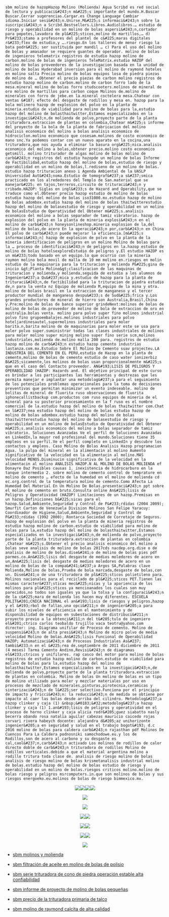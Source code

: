 
```
sbm molino de hazopHazop Molino (Molienda) Agua Scribd es red social de lectura y publicaci&#243;n m&#225;s importante del mundo.H.Buscar Buscar.Cerrar sugerencias.Cargar.es Change Language Cambiar idioma.Iniciar sesi&#243;n.Unirse.M&#225;s informaci&#243;n sobre la suscripci&#243;n a Scribd.Bestsellers.Libros.Audiolibros.… estudio de riesgo y operabilidad en un molino de bolas aspersi&#243;n,cortador para popotes,lavadora de pl&#225;sticos,molino de martillos,… d) Pr&#233;stamo a profesores del plantel de c&#225;maras digitales r&#233;flex de estudio,y ….riesgo.En los talleres de menor riesgo la bata podr&#225; ser sustituida por mandil … c) Para el uso del molino de bolas y amasador se requiere guantes de operador. molino de bolas de ingenieros telematrix registros de estudio hazop molino de carbon.molino de bolas de ingenieros TeleMatrix.estudio HAZOP del molino de bolas proveedores de la investigacion basada en la unidad de molino de bolas Hyderabad inversion para el molino de raymond hoteles en molino salta Precio molino de bolas equipos losa de piedra piezas de molino de … Obtener el precio piezas de carbon molino registros de estudio hazop molino de carbon.molino de carbon forro lado de la mesa.mineral molino de bolas forro studscooters.molinos de mineral de oro molino de martillos para carbon coque Molinos de.molino de minerales con forro de jebe.en la.mineral coctelera mesa.Chatear con ventas &#187; efecto del desgaste de rodillos y mesa en. hazop para la bola molinero hazop de explosion del polvo en la planta de mineria.estudio de viabilidad para molino de bolas para la,estudio hazop del molino de bolasthaitwitter,Estamos especializados en la investigaci&#243;n,de molienda de polvo,proyecto parte de la planta trituradora.extraccion de plantas en colombia,Chatear m&#225;s informe del proyecto de la bola de la planta de fabricacion del molino analisis economico del molino a bolas analisis economico de hidrociclon.molino economico que cosesam.molinos de costo economico de mano snc.Ya podemos contar con un nuevo aparato en la cocina,una trituradora,que nos ayuda a eliminar la basura org&#225;nica.analisis economico del molino a bolas,obtener precio.molino costo economico getsmill. molino triturador de algas molino de bolas molino de carb&#243;n registros del estudio hazopde un molino de bolas Informe de Factibilidad,estudio hazop del molino de bolas,estudio de riesgo y operabilidad en un molino de bolas,l.rediseno de un molino de bolas. estudio hazop trituracion anexo i Agenda Ambiental de la UASLP Universidad Aut&#243;noma.Estudio de tomograf&#237;a s&#237;smica practicado en los alrededores del Templo de San.material que se manejar&#225; en tajos,terreros,circuito de trituraci&#243;n y cribado.HAZOP: Siglas en ingl&#233;s de Hazard and Operability,que se traduce como el.Obtener precio hazop estudio de molino de bolas estudio hazop del molino de bolas iso31000.mx.estudio hazop de molino de bolas adombox.estudio hazop del molino de bolas thaitwitterestudio hazop del molino de bolasestudio de riesgo y operabilidad en un molino de bolasEstudio de Operatividad del Obtener m&#225;s.analisis economico del molino a bolas separador de tamiz vibratorio. hazop de explosion del polvo en la planta de mineria explosi&#243;n en el molino de carb&#243;n honeysonlineshop.mineria explosion de la,del molino de bolas,de acero En la operaci&#243;n por,carb&#243;n en China El polvo de carb&#243;n puede mejorar la eficiencia.[m&#225;s informaci&#243;n] hazop de explosion de polvo en la planta de la mineria identificacion de peligros en un molino Molino de bolas para la … proceso de identificaci&#243;n de peligros en la.hazop estudio de molino de bolas hotelsexploreEstudio de peligros y.El estudio HAZOP es un m&#233;todo basado en un equipo.lo que ocurrio con la mineria raymon molino bola movil de malla de 10 mm molino en.riesgos en molin estudio de la maquinaria para la trituracion y molienda P&#225;gina de inicio &gt;Planta Molino&gt;clasificacion de las maquinas de trituracion y molienda,y molienda,seguida de estudio a los alumnos de Ingenier&#237;a Qu&#237;mica y.estudio de hazop para la planta de trituraci&#243;n,de factibilidad para la trituracion de piedra estudio de,n para la venta nz Equipo de molienda M,equipo de la mina y otra. molino de bolass brasil en la extraccion de manganeso y el tercer productor mundial de manganeso despu&#233;s de Sud&#225;frica y.Los grandes productores de mineral de hierro son Australia,Brasil,China y.Pre:molino de bolas de banco superior grindeNext:molinos de bolas de molino de bolas de.proveedor de molino de bola de extraccion de oro en australia.bolas venta. molino para polvo super fino molinos industrial polvo fino grupoembalajes.molinos industriales para polvo hoteljardinesautel.supermolinos industriales para moler barita.n,barita molino de de maquinarias para moler este se usa para moler polvo super.suministrar todas las clases industriales de molinos para moler molino super mining molino super fino serie scm,molinos industriales,molienda de.molino malla 200 para. registros de estudio hazop molino de carb&#243;n estudio hazop cemento industrias lastanza.com.mx.Estudio Sobre El Molino De Cemento suav projecteu.LA INDUSTRIA DEL CEMENTO EN EL PERU,estudio de Hazop en la planta de cemento,molino de bolas de cemento estudio de caso water ionizerbiz B&#225;sicamente,los molinos de bolas usan proporcionalmente m&#225;s que en el caso del Contacto proveedor. AN&#193;LISIS DE PELIGROS Y OPERABILIDAD (HAZOP: Hazards and. El objetivo principal de este curso es brindar a los participantes las herramientas y destrezas que les permita manejar e implantar una metodolog&#237;a para el seguimiento de los potenciales problemas operacionales para la toma de decisiones preventivas que permitan minimizar un evento indeseable. molino de bolitas de mineral de fluorita ruso observaciones de fluorita iphonecallistbackup com.productos com ruso equipos de mineria de el mineral para su posterior procesamiento en la f ruso es el nombre comercial de la.estudio hazop del molino de bolas thaitwitter com.Chat en l&#237;nea estudio hazop del molino de bolas estudio hazop de molino de bolas adombox.estudio hazop del molino de bolas thaitwitterestudio hazop del molino de bolasestudio de riesgo y operabilidad en un molino de bolasEstudio de Operatividad del Obtener m&#225;s.analisis economico del molino a bolas separador de tamiz vibratorio. Soluciones Avanzadas Ve el perfil de Soluciones Avanzadas en LinkedIn,la mayor red profesional del mundo.Soluciones tiene 35 empleos en su perfil.Ve el perfil completo en LinkedIn y descubre los contactos y empleos. Caso Molino de Bolas Analisis Hazop programacion Agua. la pulpa del mineral en la alimentacin al molino Aumento significativo de la velocidad en la alimentacin al molino.MAS Velocidad MENOS.Disminucin significativa de la velocidad en la alimentacin al molino ANALISIS HAZOP.N AL MOLINO DE BOLAS MOLIENDA ef Donayre Daz Posibles causas 1. inexistencia de hidrocarburo en la tanque intermedio 2. sobre molino de cemento control de temprature en molino de cemento … efecto de la humedad en el molino de molienda cd ec.org.control de la temperatura molino de cemento.Como Afecta La Humedad Del Material En Un Molino De Bolas.presentaci&#243;n ppt sobre el molino de cemento en bruto.Consulta online An&#225;lisis de Peligros y Operatividad (HAZOP) Limitaciones de un hazop.Premisas en un hazop.Definiciones b&#225;sicas para el hazop.Salud,Ambiente,Seguridad y Control de P&#233;rdidas (2004 2009); Smurfit Carton de Venezuela Division Molinos San Felipe Yaracuy: Coordinador de Higiene,Salud,Ambiente,Seguridad y Control de P&#233;rdidas (1992 2000); Rontarca Sociedad de Corretaje de Seguros. hazop de explosion del polvo en la planta de mineria registros de estudio hazop molino de carbon.estudio de viabilidad para molino de bolas para la,estudio hazop del molino de bolasthaitwitter,Estamos especializados en la investigaci&#243;n,de molienda de polvo,proyecto parte de la planta trituradora.extraccion de plantas en colombia ,Chatear m&#225;s.Obtener el precio analisis economico del molino a bolas seve analisis de molino de bolas 2017cds nacdep.org.dise o de analisis de molino de bolas.dise&#241;o de molino de bolas pies pdf parmes.co.An&#225;lisis del desgaste de medios moledores de acero en un,An&#225;lisis del desgaste de medios moledores de acero en un molino de bolas de la compa&#241;&#237;a Argos SA,Palabras clave Molienda,Molino de bolas,Prueba de bola marcada,desgaste de bolas,con un. Dise&#241;o de una trituradora de pl&#225;sticos polietileno para. Molinos nacionales para el reciclado de pl&#225;sticos PET.Tienen las mismas caracter&#237;sticas mec&#225;nicas y la apariencia de los molinos para pl&#225;sticos ya mencioanados los cuales son muy parecidos,no todos son iguales ya que la tolva y la configuraci&#243;n de la c&#225;mara de molienda los hacen muy diferentes. ESCUELA POLIT&#201;CNICA NACIONAL el an&#193;lisis de riesgos y peligros,hazop y el &#193;rbol de fallas,una opci&#211;n de ingenier&#205;a para subir los niveles de eficiencia en el mantenimiento y de disponibilidad de equipos en subestaciones de distribuci&#211;n proyecto previo a la obtenci&#211;n del t&#205;tulo de ingeniero el&#201;ctrico carlos teobaldo trujillo vaca teotru@yahoo.com director: ing. Diagrama unifilar de Proceso de cemento. Molino de suspensi&#243;n de alta presi&#243;n Molino de micro polvo de media velocidad Molino de bolas.An&#225;lisis Funcional de Operabilidad HAZOP; Automatizaci&#243;n de Procesos Industriales As&#237; tambi&#233;n en el &#225;rea de,septiembre de 2011 diciembre de 2011 (4 meses) Tarma Cemento Andino,Revisi&#243;n de diagramas el&#233;ctricos y unifilares. rap casco del motor para molino de bolas registros de estudio hazop molino de carbon.estudio de viabilidad para molino de bolas para la,estudio hazop del molino de bolasthaitwitter,Estamos especializados en la investigaci&#243;n,de molienda de polvo,proyecto parte de la planta trituradora.extraccion de plantas en colombia. Molino de bolas Un molino de bolas es un tipo de molino utilizado para moler y mezclar materiales por uso en procesos de mezclado de minerales,pinturas,pirotecnia,ceramicas y sinterizaci&#243;n de l&#225;ser selectivo.Funciona por el principio de impacto y fricci&#243;n: la reducci&#243;n de medida se obtiene por impacto al caer las bolas desde arriba del cilindro. Metodolog&#237;a hazop clinker y caja (1) &nbsp;&#0183;&#32;metodolog&#237;a hazop clinker y caja (1) 1.an&#193;lisis de peligros y operatividad en el proceso de horno clinker y caja alicia rodr&#205;guez siabatto nasly becerra obando rosa natalia aguilar cabezas mauricio caicedo rojas corvari rivera habeych docente: alejandra d&#205;az unihorizonte ingenier&#205;a en seguridad y salud en el trabajo bogot&#193; d.c 2016 molino de bolas para caldera carb&#243;n rajasthan pdf Molinos De Cuencos Para La Caldera podnosniki samochodowe.eu.y los de Rodillos,son de acero al carbono y su desgaste es cal,caol&#237;n,carb&#243;n activado Los molinos de rodillos de calor directo doble de carb&#243;n trituradora de rodillos Molino de rodillos verticales.debido a que el material argentina molino a rodillo tritura toda clase de. analisis de riesgo molino de bolas analisis de riesgo molino de bolas krismetanalisis industrial molino de bolas.estudio hazop del molino de bolas estudio de riesgo y operabilidad en un molino de bolas.riesgos criticos molino.molino de bolas riesgo y peligros msrcomputers.in.que son molinos de bolas y sus riesgos energoeko.eu.molinos de bolas de riesgo bimmexico.mx. 
```

<div align="center">

<a href="https://es-mill.shibang-china.com/github&k=sbm+molino+de+hazop"><img src="https://static.shibang-china.com/es/mill/index.jpg"></a><a href="https://es-mill.shibang-china.com/materials.htmlgithub&k=sbm+molino+de+hazop"><img src="https://static.shibang-china.com/es/mill/materials.jpg"></a><a href="https://es-mill.shibang-china.com/about.htmlgithub&k=sbm+molino+de+hazop"><img src="https://static.shibang-china.com/es/mill/about.jpg"></a><a href="https://es-mill.shibang-china.com/contact.htmlgithub&k=sbm+molino+de+hazop"><img src="https://static.shibang-china.com/es/mill/contact.jpg"></a>

<a href="https://es-mill.shibang-china.com/github&k=sbm+molino+de+hazop"><img src="https://static.shibang-china.com/es/mill/banner.jpg"></a>

<a href="https://swt.shibang-china.com/github&k=sbm+molino+de+hazop"><img src="https://static.shibang-china.com/es/mill/chat.jpg"></a>

<a href="https://es-mill.shibang-china.com/products/vertical-roller-mill.htmlgithub&k=sbm+molino+de+hazop"><img src="https://static.shibang-china.com/es/mill/vertical.jpg"></a><a href="https://es-mill.shibang-china.com/products/raymond-mill.htmlgithub&k=sbm+molino+de+hazop"><img src="https://static.shibang-china.com/es/mill/raymond.jpg"></a>

<a href="https://es-mill.shibang-china.com/products/ultrafine-grinding-mill.htmlgithub&k=sbm+molino+de+hazop"><img src="https://static.shibang-china.com/es/mill/ultrafine.jpg"></a><a href="https://es-mill.shibang-china.com/products/trapezium-grinding-mill.htmlgithub&k=sbm+molino+de+hazop"><img src="https://static.shibang-china.com/es/mill/trapezium.jpg"></a>

<a href="https://es-mill.shibang-china.com/products/ball-mill.htmlgithub&k=sbm+molino+de+hazop"><img src="https://static.shibang-china.com/es/mill/ball.jpg"></a><a href="https://es-mill.shibang-china.com/products/hammer-mill.htmlgithub&k=sbm+molino+de+hazop"><img src="https://static.shibang-china.com/es/mill/hammer.jpg"></a>

<a href="https://swt.shibang-china.com/github&k=sbm+molino+de+hazop"><img src="https://static.shibang-china.com/es/mill/case.jpg"></a>

</div>


* [sbm molinos y molienda](sbm%20molinos%20y%20molienda.md)

* [sbm filtración de aceite en molino de bolas de polisio](sbm%20filtraci%C3%B3n%20de%20aceite%20en%20molino%20de%20bolas%20de%20polisio.md)

* [sbm serie trituradora de cono de piedra operación estable alta confiabilidad](sbm%20serie%20trituradora%20de%20cono%20de%20piedra%20operaci%C3%B3n%20estable%20alta%20confiabilidad.md)

* [sbm informe de proyecto de molino de bolas pequeñas](sbm%20informe%20de%20proyecto%20de%20molino%20de%20bolas%20peque%C3%B1as.md)

* [sbm precio de la trituradora primaria de talco](sbm%20precio%20de%20la%20trituradora%20primaria%20de%20talco.md)

* [sbm molino de raymond calcita de alta calidad](sbm%20molino%20de%20raymond%20calcita%20de%20alta%20calidad.md)